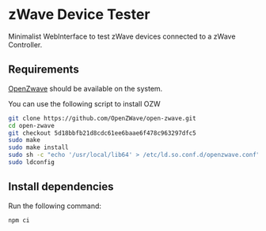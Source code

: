 # zWave Device Tester

Minimalist WebInterface to test zWave devices connected to a zWave Controller.

## Requirements

[OpenZwave](https://github.com/OpenZWave/open-zwave) should be available on the system.

You can use the following script to install OZW

``` bash
git clone https://github.com/OpenZWave/open-zwave.git 
cd open-zwave
git checkout 5d18bbfb21d8cdc61ee6baae6f478c963297dfc5
sudo make
sudo make install
sudo sh -c "echo '/usr/local/lib64' > /etc/ld.so.conf.d/openzwave.conf"
sudo ldconfig
```

## Install dependencies

Run the following command:

```bash
npm ci
```